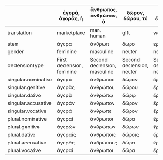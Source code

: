 |                     | ἀγορά, ἀγορᾶς, ἡ           | ἄνθρωπος, ἀνθρώπου, ὁ        | δῶρον, δώρου, τό          | ἔργον, ἔργου, τό          | θάλαττα, θαλάττης, ἡ       | θεά, θεᾶς, ἡ               | θεός, θεοῦ, ὁ                | ἵππος, ἵππου, ὁ              | κώμη, κώμης, ἡ             | ξένος, ξένου, ὁ              | οἰκία, οἰκίας, ἡ           | τέκνον, τέκνου, τό        | τιμή, τιμῆς, ἡ             | φίλος, φίλου, ὁ              |
| ------------------- | -------------------------- | ---------------------------- | ------------------------- | ------------------------- | -------------------------- | -------------------------- | ---------------------------- | ---------------------------- | -------------------------- | ---------------------------- | -------------------------- | ------------------------- | -------------------------- | ---------------------------- |
| translation         | marketplace                | man, human                   | gift                      | work                      | sea                        | goddess                    | god                          | horse                        | village                    | stranger, guest              | house                      | child                     | honor                      | friend                       |
| stem                | ἀγορα                      | ἀνθρωπ                       | δωρο                      | εργο                      | θαλαττ                     | θεα                        | θεο                          | ἱππο                         | κωμη                       | ξενο                         | οἰκία                      | τέκνο                     | τιμή                       | φίλο                         |
| gender              | feminine                   | masculine                    | neuter                    | neuter                    | feminine                   | feminine                   | masculine                    | masculine                    | feminine                   | masculine                    | feminine                   | neuter                    | feminine                   | masculine                    |
| declensionType      | First declension, feminine | Second declension, masculine | Second declension, neuter | Second declension, neuter | First declension, feminine | First declension, feminine | Second declension, masculine | Second declension, masculine | First declension, feminine | Second declension, masculine | First declension, feminine | Second declension, neuter | First declension, feminine | Second declension, masculine |
| singular.nominative | ἀγορά                      | ἄνθρωπος                     | δῶρον                     | ἔργον                     | θάλαττα                    | θεά                        | θεός                         | ἵππος                        | κώμη                       | ξένος                        | οἰκία                      | τέκνον                    | τιμή                       | φίλος                        |
| singular.genitive   | ἀγορᾶς                     | ἀνθρώπου                     | δώρου                     | ἔργου                     | θαλάττης                   | θεᾶς                       | θεοῦ                         | ἵππου                        | κώμης                      | ξένου                        | οἰκίας                     | τέκνου                    | τιμῆς                      | φίλου                        |
| singular.dative     | ἀγορᾷ                      | ἀνθρώπῳ                      | δώρῳ                      | ἔργῳ                      | θαλάττῃ                    | θεᾷ                        | θεῷ                          | ἵππῳ                         | κώμῃ                       | ξένῳ                         | οἰκίᾳ                      | τέκνῳ                     | τιμῇ                       | φίλῳ                         |
| singular.accusative | ἀγοράν                     | ἄνθρωπον                     | δῶρον                     | ἔργον                     | θάλατταν                   | θεάν                       | θεόν                         | ἵππον                        | κώμην                      | ξένον                        | οἰκίαν                     | τέκνον                    | τιμήν                      | φίλον                        |
| singular.vocative   | ἀγορά                      | ἄνθρωπε                      | δῶρον                     | ἔργον                     | θάλαττα                    | θεά                        | θεέ                          | ἵππε                         | κώμη                       | ξένε                         | οἰκία                      | τέκνον                    | τιμή                       | φίλε                         |
| plural.nominative   | ἀγοραί                     | ἄνθρωποι                     | δῶρα                      | ἔργα                      | θάλατται                   | θεαί                       | θεοί                         | ἵπποι                        | κῶμαι                      | ξένοι                        | οἰκίαι                     | τέκνα                     | τιμαί                      | φίλοι                        |
| plural.genitive     | ἀγορῶν                     | ἀνθρώπων                     | δώρων                     | ἔργων                     | θαλαττῶν                   | θεῶν                       | θεῶν                         | ἵππων                        | κωμῶν                      | ξένων                        | οἰκιῶν                     | τέκνων                    | τιmῶν                      | φίλων                        |
| plural.dative       | ἀγοραῖς                    | ἀνθρώποις                    | δώροις                    | ἔργοις                    | θαλάτταις                  | θεαῖς                      | θεοῖς                        | ἵπποις                       | κῶμαις                     | ξένοις                       | οἰκίαις                    | τέκνοις                   | τιμαῖς                     | φίλοις                       |
| plural.accusative   | ἀγορᾶς                     | ἀνθρώπους                    | δῶρα                      | ἔργα                      | θάλαττας                   | θεάς                       | θεούς                        | ἵππους                       | κώμας                      | ξένους                       | οἰκίας                     | τέκνα                     | τιμάς                      | φίλους                       |
| plural.vocative     | ἀγοραί                     | ἄνθρωποι                     | δῶρα                      | ἔργα                      | θάλατται                   | θεαί                       | θεοί                         | ἵπποι                        | κῶμαι                      | ξένοι                        | οἰκίαι                     | τέκνα                     | τιμαί                      | φίλοι                        |
